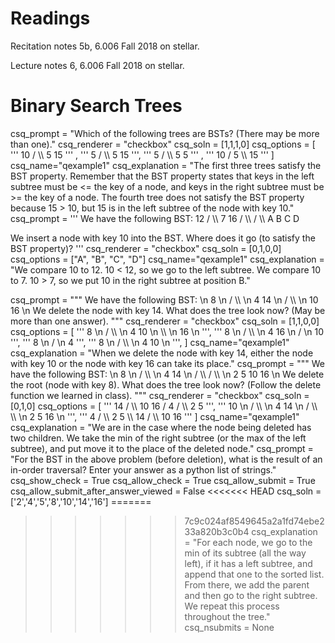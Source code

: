 # Readings
Recitation notes 5b, 6.006 Fall 2018 on stellar.

Lecture notes 6, 6.006 Fall 2018 on stellar.
# Binary Search Trees


<question multiplechoice>
csq_prompt = "Which of the following trees are BSTs? (There may be more than one)."
csq_renderer = "checkbox"
csq_soln = [1,1,1,0]
csq_options =  [
'''
         10
        /  \\
      5      15
'''
,
'''
         5
       /  \\
     5     15
''',
'''
        5
      /  \\
    5      5
'''
,
'''
          10
        /   
      5
       \\
         15
'''
]
csq_name="qexample1"
csq_explanation = "The first three trees satisfy the BST property. Remember that the BST property states that keys in the left subtree must be <= the key of a node, and keys in the right subtree must be >= the key of a node. The fourth tree does not satisfy the BST property because 15 > 10, but 15 is in the left subtree of the node with key 10."
</question>


<question multiplechoice>
csq_prompt = '''
We have the following BST:
              12
            /   \\
          7       16
        /  \\   /   \\
      A    B   C      D

We insert a node with key 10 into the BST. Where does it go (to satisfy the BST property)?
'''
csq_renderer = "checkbox"
csq_soln = [0,1,0,0]
csq_options =  ["A", "B", "C", "D"]
csq_name="qexample1"
csq_explanation = "We compare 10 to 12. 10 < 12, so we go to the left subtree. We compare 10 to 7. 10 > 7, so we put 10 in the right subtree at position B."
</question>


<question multiplechoice>
csq_prompt = """
We have the following BST: \n
         8 \n
     /     \\ \n
    4        14 \n
            /    \\ \n
           10     16 \n
We delete the node with key 14. What does the tree look now? (May be more than one answer).
"""
csq_renderer = "checkbox"
csq_soln = [1,1,0,0]
csq_options =  [
'''
        8 \n
      /   \\ \n
     4      10 \n
             \\ \n
                 16 \n
''',
'''
         8 \n
       /    \\ \n
     4       16 \n
            /     \n
          10     
''',
'''
        8 \n
     /     \n
    4       
''',
'''
        8 \n
      /   \\ \n
     4      10 \n
''',
]
csq_name="qexample1"
csq_explanation = "When we delete the node with key 14, either the node with key 10 or the node with key 16 can take its place."
</question>


<question multiplechoice>
csq_prompt = """
We have the following BST: \n
             8 \n
          /     \\ \n
         4        14 \n
       /   \\     /   \\ \n
      2      5   10     16 \n
We delete the root (node with key 8). What does the tree look now? (Follow the delete function we learned in class).
"""
csq_renderer = "checkbox"
csq_soln = [0,1,0]
csq_options =  [
'''
               14
             /   \\
           10     16
         /
        4
       /  \\
     2     5
''',
'''
          10 \n
        /     \\ \n
      4        14 \n
     /  \\        \\ \n
    2     5         16 \n
''',
'''
               4
              /  \\
            2      5
                     \\
                      14
                    /   \\
                  10      16
'''
]
csq_name="qexample1"
csq_explanation = "We are in the case where the node being deleted has two children. We take the min of the right subtree (or the max of the left subtree), and put move it to the place of the deleted node."
</question>

<question expression>
csq_prompt = "For the BST in the above problem (before deletion), what is the result of an in-order traversal? Enter your answer as a python list of strings."
csq_show_check = True
csq_allow_check = True
csq_allow_submit = True
csq_allow_submit_after_answer_viewed = False
<<<<<<< HEAD
csq_soln = ['2','4','5','8','10','14','16']
=======

>>>>>>> 7c9c024af8549645a2a1fd74ebe233a820b3c0b4
csq_explanation = "For each node, we go to the min of its subtree (all the way left), if it has a left subtree, and append that one to the sorted list. From there, we add the parent and then go to the right subtree. We repeat this process throughout the tree."
csq_nsubmits = None
</question>
